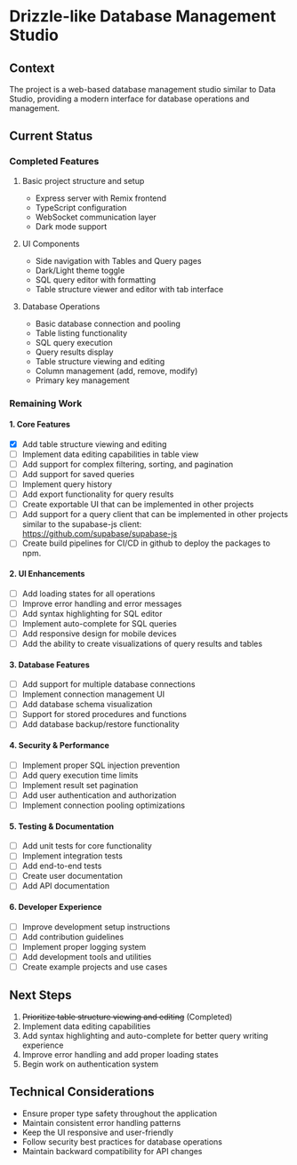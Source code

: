 # Drizzle-like Database Management Studio

## Context
The project is a web-based database management studio similar to Data Studio, providing a modern interface for database operations and management.

## Current Status
### Completed Features
1. Basic project structure and setup
   - Express server with Remix frontend
   - TypeScript configuration
   - WebSocket communication layer
   - Dark mode support

2. UI Components
   - Side navigation with Tables and Query pages
   - Dark/Light theme toggle
   - SQL query editor with formatting
   - Table structure viewer and editor with tab interface

3. Database Operations
   - Basic database connection and pooling
   - Table listing functionality
   - SQL query execution
   - Query results display
   - Table structure viewing and editing
   - Column management (add, remove, modify)
   - Primary key management

### Remaining Work

#### 1. Core Features
- [x] Add table structure viewing and editing
- [ ] Implement data editing capabilities in table view
- [ ] Add support for complex filtering, sorting, and pagination
- [ ] Add support for saved queries
- [ ] Implement query history
- [ ] Add export functionality for query results
- [ ] Create exportable UI that can be implemented in other projects
- [ ] Add support for a query client that can be implemented in other projects similar to the supabase-js client: https://github.com/supabase/supabase-js
- [ ] Create build pipelines for CI/CD in github to deploy the packages to npm.

#### 2. UI Enhancements
- [ ] Add loading states for all operations
- [ ] Improve error handling and error messages
- [ ] Add syntax highlighting for SQL editor
- [ ] Implement auto-complete for SQL queries
- [ ] Add responsive design for mobile devices
- [ ] Add the ability to create visualizations of query results and tables

#### 3. Database Features
- [ ] Add support for multiple database connections
- [ ] Implement connection management UI
- [ ] Add database schema visualization
- [ ] Support for stored procedures and functions
- [ ] Add database backup/restore functionality

#### 4. Security & Performance
- [ ] Implement proper SQL injection prevention
- [ ] Add query execution time limits
- [ ] Implement result set pagination
- [ ] Add user authentication and authorization
- [ ] Implement connection pooling optimizations

#### 5. Testing & Documentation
- [ ] Add unit tests for core functionality
- [ ] Implement integration tests
- [ ] Add end-to-end tests
- [ ] Create user documentation
- [ ] Add API documentation

#### 6. Developer Experience
- [ ] Improve development setup instructions
- [ ] Add contribution guidelines
- [ ] Implement proper logging system
- [ ] Add development tools and utilities
- [ ] Create example projects and use cases

## Next Steps
1. ~~Prioritize table structure viewing and editing~~ (Completed)
2. Implement data editing capabilities
3. Add syntax highlighting and auto-complete for better query writing experience
4. Improve error handling and add proper loading states
5. Begin work on authentication system

## Technical Considerations
- Ensure proper type safety throughout the application
- Maintain consistent error handling patterns
- Keep the UI responsive and user-friendly
- Follow security best practices for database operations
- Maintain backward compatibility for API changes